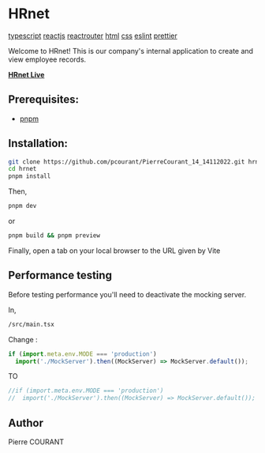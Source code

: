 # HRnet

[typescript]
[reactjs]
[reactrouter]
[html]
[css]
[eslint]
[prettier]

Welcome to HRnet! This is our company's internal application to create and view employee records.

[**HRnet Live**](https://pcourant.github.io/PierreCourant_14_14112022/)

## Prerequisites:

- [pnpm](https://pnpm.io/installation)

## Installation:

```bash
git clone https://github.com/pcourant/PierreCourant_14_14112022.git hrnet
cd hrnet
pnpm install
```

Then,

```bash
pnpm dev
```

or

```bash
pnpm build && pnpm preview
```

Finally, open a tab on your local browser to the URL given by Vite

## Performance testing

Before testing performance you'll need to deactivate the mocking server.

In,

```bash
/src/main.tsx

```

Change :

```javascript
if (import.meta.env.MODE === 'production')
  import('./MockServer').then((MockServer) => MockServer.default());
```

TO

```javascript
//if (import.meta.env.MODE === 'production')
//  import('./MockServer').then((MockServer) => MockServer.default());
```

## Author

Pierre COURANT


[typescript]: https://img.shields.io/badge/TypeScript-007ACC?style=for-the-badge&logo=typescript&logoColor=white
[reactjs]: https://img.shields.io/badge/React-20232A?style=for-the-badge&logo=react&logoColor=61DAFB
[reactrouter]: https://img.shields.io/badge/React_Router-CA4245?style=for-the-badge&logo=react-router&logoColor=white
[html]: https://img.shields.io/badge/HTML5-E34F26?style=for-the-badge&logo=html5&logoColor=white
[css]: https://img.shields.io/badge/CSS3-1572B6?style=for-the-badge&logo=css3&logoColor=white
[eslint]: https://img.shields.io/badge/eslint-3A33D1?style=for-the-badge&logo=eslint&logoColor=white
[prettier]: https://img.shields.io/badge/prettier-1A2C34?style=for-the-badge&logo=prettier&logoColor=F7BA3E
